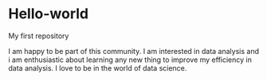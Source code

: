 # Hello-world
My first repository

I am happy to be part  of this community. I am interested in data analysis and i am enthusiastic about learning any new thing  to improve my efficiency in data analysis.
I love to be in the world of data science.
